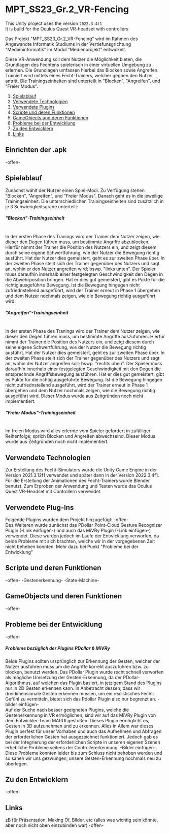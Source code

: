 # MPT_SS23_Gr.2_VR-Fencing
 
This Unity project uses the version `2022.3.4f1`<br>
It is build for the Oculus Quest VR-headset with controllers<br>

Das Projekt "MPT_SS23_Gr.2_VR-Fencing" wird im Rahmen des Angewandte Informatik Studiums in der Vertiefunsgrichtung "Medieninformatik" im Modul "Medienprojekt" entwickelt.

Diese VR-Anwendung soll dem Nutzer die Möglichkeit bieten, die Grundlagen des Fechtens spielerisch in einer virtuellen Umgebung zu erlernen. Die Grundlagen umfassen hierbei das Blocken sowie Angreifen.
Trainiert wird mittels eines Fecht-Trainers, welcher gegnen den Nutzer antritt. Die Trainingseinheiten sind  unterteilt in "Blocken", "Angreifen", und "Freier Modus".

1. [Spielablauf](#spielablauf)
2. [Verwendete Technologien](#verwendete-technologien)
3. [Verwendete Plugins](#verwendete-plugins)
4. [Scripte und deren Funktionen](#scripte-und-deren-funktionen)
5. [GameObjects und deren Funktionen](#gameObjects-und-deren-funktionen)
6. [Probleme bei der Entwicklung](#probleme-bei-der-entwicklung)
7. [Zu den Entwicklern](#zu-den-entwicklern)
8. [Links](#links)

<h2>Einrichten der .apk</h2>
-offen-

<h2>Spielablauf</h2>
Zunächst wählt der Nutzer einen Spiel-Modi. Zu Verfügung stehen "Blocken", "Angreifen", und "Freier Modus". Danach geht es in die jeweilige Trainingseinheit. Die unterschiedlichen Trainingseinheiten sind zusätzlich in je 3 Schwierigkeitsgrade unterteilt:

<h5>"Blocken"-Trainingseinheit</h5><br>
In der ersten Phase des Tranings wird der Trainer dem Nutzer zeigen, wie dieser den Degen führen muss, um bestimmte Angriffe abzublocken. Hierfür nimmt der Trainer die Position des Nutzers ein, und zeigt diesem durch seine eigene Schwertführung, wie der Nutzer die Bewegung richtig ausführt. Hat der Nutzer dies gemeistert, geht es zur zweiten Phase über. 
In der zweiten Phase stellt sich der Trainer gegenüber des Nutzers und sagt an, wohin er den Nutzer angreifen wird; bswp. "links unten". Der Spieler muss daraufhin innerhalb einer festgelegten Geschwindigkeit den Degen in die Abwehrposition bringen. Hat er dies gut gemeistert, gibt es Pukte für die richtig ausgeführte Bewegung. Ist die Bewegung hingegen nicht zufriednstellend ausgeführt, wird der Trainer erneut in Phase 1 übergehen und dem Nutzer nochmals zeigen, wie die Bewegung richtig ausgeführt wird.

<h5>"Angreifen"-Trainingseinheit</h5><br>
In der ersten Phase des Tranings wird der Trainer dem Nutzer zeigen, wie dieser den Degen führen muss, um bestimmte Angriffe auszuführen. Hierfür nimmt der Trainer die Position des Nutzers ein, und zeigt diesem durch seine eigene Schwertführung, wie der Nutzer die Bewegung richtig ausführt. Hat der Nutzer dies gemeistert, geht es zur zweiten Phase über. 
In der zweiten Phase stellt sich der Trainer gegenüber des Nutzers und sagt an, wohin der Nutzer angreifen soll; bswp. "rechts oben". Der Spieler muss daraufhin innerhalb einer festgelegten Geschwindigkeit mit den Degen die entsprechnde Angriffsbewegung ausführen. Hat er dies gut gemeistert, gibt es Pukte für die richtig ausgeführte Bewegung. Ist die Bewegung hingegen nicht zufriednstellend ausgeführt, wird der Trainer erneut in Phase 1 übergehen und dem Nutzer nochmals zeigen, wie die Bewegung richtig ausgeführt wird.
Dieser Modus wurde aus Zeitgründen noch nicht implementiert.

<h5>"Freier Modus"-Trainingseinheit</h5><br>
Im freien Modus wird alles erlernte vom Spieler gefordert in zufälliger Reihenfolge; sprich Blocken und Angreifen abwechselnd.
Dieser Modus wurde aus Zeitgründen noch nicht implementiert.

<h2>Verwendete Technologien</h2>
Zur Erstellung des Fecht-Simulators wurde die Unity Game Engine in der Version 2021.3.12f1 verwendet und später dann in der Version 2022.3.4f1. Für die Erstellung der Animationen des Fecht-Trainers wurde Blender benutzt. Zum Erproben der Anwendung und Testen wurde das Oculus Quest VR-Headset mit Controllern verwendet. 

<h2>Verwendete Plug-Ins</h2>
Folgende Plugins wurden dem Projekt hinzugefügt: -offen- <br>
Des Weiteren wurde zunächst das PDollar Point-Cloud Gesture Recognizer Plugin (-Link einfügen-) und auch das MiVRy Plugin (-Link einfügen-) verwendet. Diese wurden jedoch im Laufe der Entwicklung verworfen, da beide Probleme mit sich brachten, welche wir in der vorgegebenen Zeit nicht beheben konnten. Mehr dazu bei Punkt "Probleme bei der Entwicklung"<br>

<h2>Scripte und deren Funktionen</h2>
-offen-
-Gestenerkennung-
-State-Machine-

<h2>GameObjects und deren Funktionen</h2>
-offen-

<h2>Probleme bei der Entwicklung</h2>
-offen-
<h5>Probleme bezüglich der Plugins PDollar & MiVRy</h5>
Beide Plugins sollten ursprünglich zur Erkennung der Gesten, welcher der Nutzer ausführen muss um die Angriffe korrekt auszuführen bzw. zu blocken, benutzt werden. Das PDollar Plugin wurde recht schnell verworfen als mögliche Umsetzung der Gesten-Erkennung, da der PDollar-Algorithmus, auf welchen das Plugin basiert, in jetzigem Stand des Plugins nur in 2D 
Gesten erkennen kann. In Anbetracht dessen, dass wir dreidimensionale Gesten erkennen müssen, um ein realistisches Fecht-Gefühl zu vermitteln, bietet sich das Pdollar Plugin also nur begrenzt an. -bilder einfügen- <br>
Auf der Suche nach besser geeigneten Plugins, welche die Gestenerkennung in VR ermöglichen, sind wir auf das MiVRy Plugin von dem Entwickler-Team MARUI gestoßen. Dieses Plugin ermöglicht es, Gesten in 3D aufzunehmen und zu erkennen. Alles in Allem war dieses Plugin perfekt für unser Vorhaben und auch das Aufnehmen und Abfragen der erforderlichen Gesten hat ausgezeichnet funktioniert. Jedoch gab es bei der Integrierung der erforderlichen Scripte in unseren eigenen Szenen erhebliche Probleme seitens der Controllererkennung. -Bilder einfügen-. Diese Probleme konnten leider bis zum Schluss nicht behoben werden und so sahen wir uns gezwungen, unsere Gesten-Erkennung nochmals neu zu überlegen.

<h2>Zu den Entwicklern</h2>
-offen-

<h2>Links</h2>
zB für Präsentation, Making Of, Bilder, etc (alles was wichtig sein könnte, aber noch nicht oben einzubinden war)
-offen-



